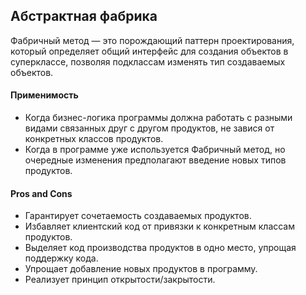 ## Абстрактная фабрика

Фабричный метод — это порождающий паттерн проектирования, который определяет общий интерфейс для создания объектов в суперклассе, позволяя подклассам изменять тип создаваемых объектов.

#### Применимость

* Когда бизнес-логика программы должна работать с разными видами связанных друг с другом продуктов, не завися от конкретных классов продуктов.
* Когда в программе уже используется Фабричный метод, но очередные изменения предполагают введение новых типов продуктов.

#### Pros and Cons

* Гарантирует сочетаемость создаваемых продуктов.
* Избавляет клиентский код от привязки к конкретным классам продуктов.
* Выделяет код производства продуктов в одно место, упрощая поддержку кода.
* Упрощает добавление новых продуктов в программу.
* Реализует принцип открытости/закрытости.
